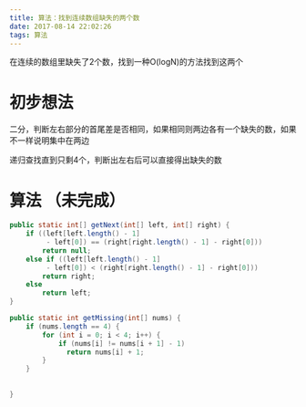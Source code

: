 ```yaml
---
title: 算法：找到连续数组缺失的两个数
date: 2017-08-14 22:02:26
tags: 算法
---
```




在连续的数组里缺失了2个数，找到一种O(logN)的方法找到这两个





# 初步想法

二分，判断左右部分的首尾差是否相同，如果相同则两边各有一个缺失的数，如果不一样说明集中在两边

递归查找直到只剩4个，判断出左右后可以直接得出缺失的数









# 算法 （未完成）

```java
public static int[] getNext(int[] left, int[] right) {
    if ((left[left.length() - 1] 
         - left[0]) == (right[right.length() - 1] - right[0]))
    	return null;
    else if ((left[left.length() - 1] 
         - left[0]) < (right[right.length() - 1] - right[0]))
    	return right;
  	else
      	return left;
}

public static int getMissing(int[] nums) {
    if (nums.length == 4) {
        for (int i = 0; i < 4; i++) {
            if (nums[i] != nums[i + 1] - 1)
              return nums[i] + 1;
        }
    }
  
	
}
```

